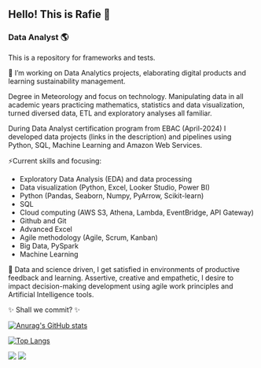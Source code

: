 ## Hello! This is Rafie 🤍
### Data Analyst 🌎

This is a repository for frameworks and tests.

🌱 I’m working on Data Analytics projects, elaborating digital products and learning sustainability management.

Degree in Meteorology and focus on technology. Manipulating data in all academic years practicing mathematics, statistics and data visualization, turned diversed data, ETL and exploratory analyses all familiar.

During Data Analyst certification program from EBAC (April-2024) I developed data projects (links in the description) and pipelines using Python, SQL, Machine Learning and Amazon Web Services.

⚡Current skills and focusing:

- Exploratory Data Analysis (EDA) and data processing
- Data visualization (Python, Excel, Looker Studio, Power BI)
- Python (Pandas, Seaborn, Numpy, PyArrow, Scikit-learn)
- SQL
- Cloud computing (AWS S3, Athena, Lambda, EventBridge, API Gateway)
- Github and Git
- Advanced Excel
- Agile methodology (Agile, Scrum, Kanban)
- Big Data, PySpark
- Machine Learning

🔭 Data and science driven, I get satisfied in environments of productive feedback and learning. Assertive, creative and empathetic, I desire to impact decision-making development using agile work principles and Artificial Intelligence tools.

✨ Shall we commit? ✨

[![Anurag's GitHub stats](https://github-readme-stats.vercel.app/api?username=rafie-b)](https://github.com/anuraghazra/github-readme-stats)

[![Top Langs](https://github-readme-stats.vercel.app/api/top-langs/?username=rafie-b&layout=compact)](https://github.com/anuraghazra/github-readme-stats)

[<img src='https://img.shields.io/badge/LinkedIn-0077B5?style=for-the-badge&logo=linkedin&logoColor=white'>](https://www.linkedin.com/in/barbosa89/)
[<img src='https://img.shields.io/badge/Kaggle-035a7d?style=for-the-badge&logo=kaggle&logoColor=white'>](https://www.kaggle.com/rafieb/)

<!--

**rafie-b/rafie-b** is a ✨ _special_ ✨ repository because its `README.md` (this file) appears on your GitHub profile.

Here are some ideas to get you started:

- 👯 I’m looking to collaborate on ...
- 🤔 I’m looking for help with ...
- 💬 Ask me about ...
- 📫 How to reach me: ...
- 😄 Pronouns: ...
- ⚡ Fun fact: ...
-->
